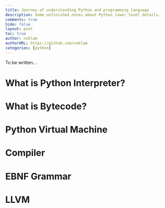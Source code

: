 ```yaml
---
title: Journey of understanding Python and programming language
description: Some unfinished notes about Python lower level details.
comments: true
hide: false
layout: post
toc: true
author: noklam
authorURL: https://github.com/noklam
categories: [python]
---
```

To be written...
# What is Python Interpreter?

# What is Bytecode?

# Python Virtual Machine

# Compiler

# EBNF Grammar

# LLVM